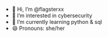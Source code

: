 - 👋 Hi, I’m @flagsterxx
- 👀 I’m interested in cybersecurity
- 🌱 I’m currently learning python & sql
- 😄 Pronouns: she/her

<!---
flagsterxx/flagsterxx is a ✨ special ✨ repository because its `README.md` (this file) appears on your GitHub profile.
You can click the Preview link to take a look at your changes.
--->
